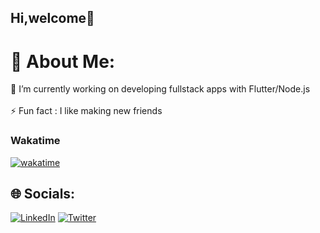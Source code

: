 
## Hi,welcome👋

# 💫 About Me:
🔭 I’m currently working on developing fullstack apps with Flutter/Node.js<br><br>⚡ Fun fact : I like making new friends

### Wakatime
[![wakatime](https://wakatime.com/badge/user/1c3d2ce2-6e01-4f9d-9f49-ed105f7133af.svg)](https://wakatime.com/@1c3d2ce2-6e01-4f9d-9f49-ed105f7133af)

## 🌐 Socials:
[![LinkedIn](https://img.shields.io/badge/LinkedIn-%230077B5.svg?logo=linkedin&logoColor=white)](https://linkedin.com/in/victor-mutethia) [![Twitter](https://img.shields.io/badge/Twitter-%231DA1F2.svg?logo=Twitter&logoColor=white)](https://twitter.com/v_mutethia_) 


